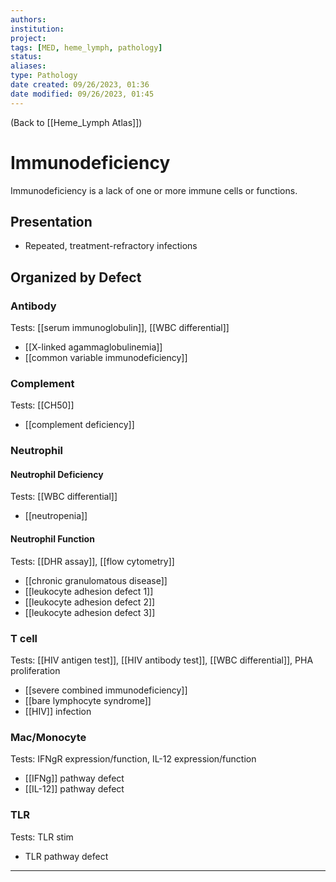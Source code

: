 ```yaml
---
authors: 
institution: 
project: 
tags: [MED, heme_lymph, pathology]
status: 
aliases: 
type: Pathology
date created: 09/26/2023, 01:36
date modified: 09/26/2023, 01:45
---
```


(Back to [[Heme_Lymph Atlas]])

# Immunodeficiency
Immunodeficiency is a lack of one or more immune cells or functions.
## Presentation
- Repeated, treatment-refractory infections
## Organized by Defect
### Antibody
Tests: [[serum immunoglobulin]], [[WBC differential]]
- [[X-linked agammaglobulinemia]]
- [[common variable immunodeficiency]]
### Complement
Tests: [[CH50]]
- [[complement deficiency]]
### Neutrophil
#### Neutrophil Deficiency
Tests: [[WBC differential]]
- [[neutropenia]]
#### Neutrophil Function
Tests: [[DHR assay]], [[flow cytometry]]
- [[chronic granulomatous disease]]
- [[leukocyte adhesion defect 1]]
- [[leukocyte adhesion defect 2]]
- [[leukocyte adhesion defect 3]]
### T cell
Tests: [[HIV antigen test]], [[HIV antibody test]], [[WBC differential]], PHA proliferation
- [[severe combined immunodeficiency]]
- [[bare lymphocyte syndrome]]
- [[HIV]] infection
### Mac/Monocyte
Tests: IFNgR expression/function, IL-12 expression/function
- [[IFNg]] pathway defect
- [[IL-12]] pathway defect
### TLR
Tests: TLR stim
- TLR pathway defect


---
